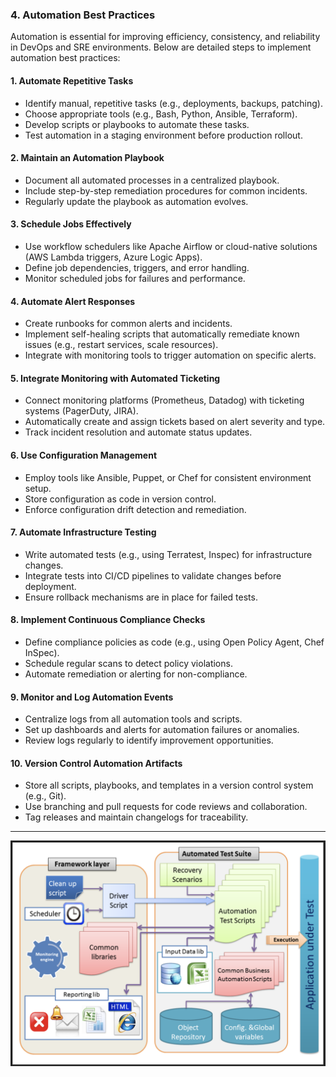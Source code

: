 ### 4. Automation Best Practices

Automation is essential for improving efficiency, consistency, and reliability in DevOps and SRE environments. Below are detailed steps to implement automation best practices:

#### 1. Automate Repetitive Tasks
- Identify manual, repetitive tasks (e.g., deployments, backups, patching).
- Choose appropriate tools (e.g., Bash, Python, Ansible, Terraform).
- Develop scripts or playbooks to automate these tasks.
- Test automation in a staging environment before production rollout.

#### 2. Maintain an Automation Playbook
- Document all automated processes in a centralized playbook.
- Include step-by-step remediation procedures for common incidents.
- Regularly update the playbook as automation evolves.

#### 3. Schedule Jobs Effectively
- Use workflow schedulers like Apache Airflow or cloud-native solutions (AWS Lambda triggers, Azure Logic Apps).
- Define job dependencies, triggers, and error handling.
- Monitor scheduled jobs for failures and performance.

#### 4. Automate Alert Responses
- Create runbooks for common alerts and incidents.
- Implement self-healing scripts that automatically remediate known issues (e.g., restart services, scale resources).
- Integrate with monitoring tools to trigger automation on specific alerts.

#### 5. Integrate Monitoring with Automated Ticketing
- Connect monitoring platforms (Prometheus, Datadog) with ticketing systems (PagerDuty, JIRA).
- Automatically create and assign tickets based on alert severity and type.
- Track incident resolution and automate status updates.

#### 6. Use Configuration Management
- Employ tools like Ansible, Puppet, or Chef for consistent environment setup.
- Store configuration as code in version control.
- Enforce configuration drift detection and remediation.

#### 7. Automate Infrastructure Testing
- Write automated tests (e.g., using Terratest, Inspec) for infrastructure changes.
- Integrate tests into CI/CD pipelines to validate changes before deployment.
- Ensure rollback mechanisms are in place for failed tests.

#### 8. Implement Continuous Compliance Checks
- Define compliance policies as code (e.g., using Open Policy Agent, Chef InSpec).
- Schedule regular scans to detect policy violations.
- Automate remediation or alerting for non-compliance.

#### 9. Monitor and Log Automation Events
- Centralize logs from all automation tools and scripts.
- Set up dashboards and alerts for automation failures or anomalies.
- Review logs regularly to identify improvement opportunities.

#### 10. Version Control Automation Artifacts
- Store all scripts, playbooks, and templates in a version control system (e.g., Git).
- Use branching and pull requests for code reviews and collaboration.
- Tag releases and maintain changelogs for traceability.

---
![Automation Best Practices](./04_Automation_Best_Practices.png)